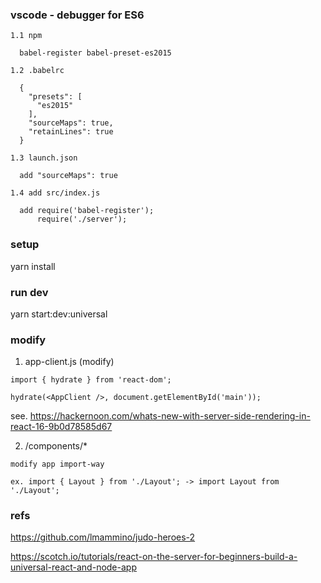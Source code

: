 ### vscode - debugger for ES6 

    1.1 npm

      babel-register babel-preset-es2015

    1.2 .babelrc

      {
        "presets": [
          "es2015"
        ],
        "sourceMaps": true,
        "retainLines": true
      }

    1.3 launch.json

      add "sourceMaps": true

    1.4 add src/index.js

      add require('babel-register');
          require('./server');

### setup

  yarn install

### run dev

  yarn start:dev:universal

### modify 

  1. app-client.js (modify)

    import { hydrate } from 'react-dom';

    hydrate(<AppClient />, document.getElementById('main'));

  see. https://hackernoon.com/whats-new-with-server-side-rendering-in-react-16-9b0d78585d67

  2. /components/*

    modify app import-way

    ex. import { Layout } from './Layout'; -> import Layout from './Layout';

### refs

  https://github.com/lmammino/judo-heroes-2

  https://scotch.io/tutorials/react-on-the-server-for-beginners-build-a-universal-react-and-node-app
